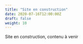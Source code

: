```yaml
---
title: "Site en construction"
date: 2020-07-16T12:00:00Z
draft: false
weight: 10
---
```


Site en construction, contenu à venir